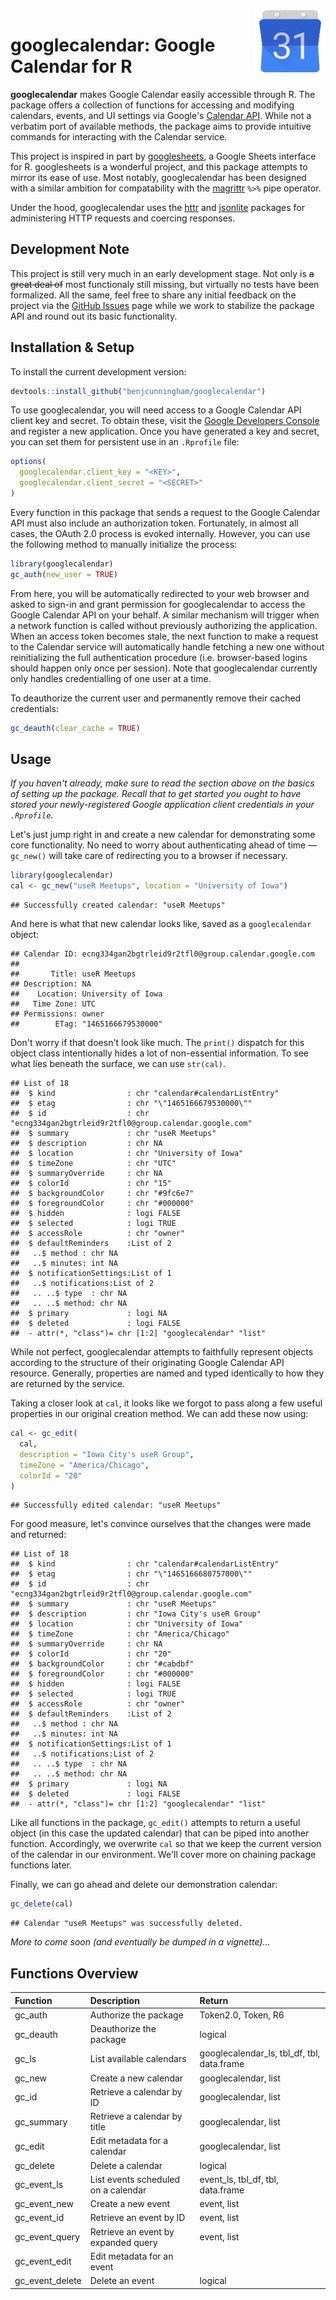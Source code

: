 
<!-- README.md is generated from README.Rmd. Please edit that file. -->
<img src="icon.png" align="right"/>

googlecalendar: Google Calendar for R
=====================================

**googlecalendar** makes Google Calendar easily accessible through R. The package offers a collection of functions for accessing and modifying calendars, events, and UI settings via Google's [Calendar API](https://developers.google.com/google-apps/calendar/). While not a verbatim port of available methods, the package aims to provide intuitive commands for interacting with the Calendar service.

This project is inspired in part by [googlesheets](https://github.com/jennybc/googlesheets), a Google Sheets interface for R. googlesheets is a wonderful project, and this package attempts to mirror its ease of use. Most notably, googlecalendar has been designed with a similar ambition for compatability with the [magrittr](https://github.com/smbache/magrittr) `%>%` pipe operator.

Under the hood, googlecalendar uses the [httr](https://github.com/hadley/httr) and [jsonlite](https://github.com/jeroenooms/jsonlite) packages for administering HTTP requests and coercing responses.

Development Note
----------------

This project is still very much in an early development stage. Not only is ~~a great deal of~~ most functionaly still missing, but virtually no tests have been formalized. All the same, feel free to share any initial feedback on the project via the [GitHub Issues](https://github.com/benjcunningham/googlecalendar/issues) page while we work to stabilize the package API and round out its basic functionality.

Installation & Setup
--------------------

To install the current development version:

``` r
devtools::install_github("benjcunningham/googlecalendar")
```

To use googlecalendar, you will need access to a Google Calendar API client key and secret. To obtain these, visit the [Google Developers Console](https://console.developers.google.com/) and register a new application. Once you have generated a key and secret, you can set them for persistent use in an `.Rprofile` file:

``` r
options(
  googlecalendar.client_key = "<KEY>",
  googlecalendar.client_secret = "<SECRET>"
)
```

Every function in this package that sends a request to the Google Calendar API must also include an authorization token. Fortunately, in almost all cases, the OAuth 2.0 process is evoked internally. However, you can use the following method to manually initialize the process:

``` r
library(googlecalendar)
gc_auth(new_user = TRUE)
```

From here, you will be automatically redirected to your web browser and asked to sign-in and grant permission for googlecalendar to access the Google Calendar API on your behalf. A similar mechanism will trigger when a network function is called without previously authorizing the application. When an access token becomes stale, the next function to make a request to the Calendar service will automatically handle fetching a new one without reinitializing the full authentication procedure (i.e. browser-based logins should happen only once per session). Note that googlecalendar currently only handles credentialling of one user at a time.

To deauthorize the current user and permanently remove their cached credentials:

``` r
gc_deauth(clear_cache = TRUE)
```

Usage
-----

*If you haven't already, make sure to read the section above on the basics of setting up the package. Recall that to get started you ought to have stored your newly-registered Google application client credentials in your `.Rprofile`.*

Let's just jump right in and create a new calendar for demonstrating some core functionality. No need to worry about authenticating ahead of time — `gc_new()` will take care of redirecting you to a browser if necessary.

``` r
library(googlecalendar)
cal <- gc_new("useR Meetups", location = "University of Iowa")
```

    ## Successfully created calendar: "useR Meetups"

And here is what that new calendar looks like, saved as a `googlecalendar` object:

    ## Calendar ID: ecng334gan2bgtrleid9r2tfl0@group.calendar.google.com
    ## 
    ##       Title: useR Meetups
    ## Description: NA
    ##    Location: University of Iowa
    ##   Time Zone: UTC
    ## Permissions: owner
    ##        ETag: "1465166679530000"

Don't worry if that doesn't look like much. The `print()` dispatch for this object class intentionally hides a lot of non-essential information. To see what lies beneath the surface, we can use `str(cal)`.

    ## List of 18
    ##  $ kind                : chr "calendar#calendarListEntry"
    ##  $ etag                : chr "\"1465166679530000\""
    ##  $ id                  : chr "ecng334gan2bgtrleid9r2tfl0@group.calendar.google.com"
    ##  $ summary             : chr "useR Meetups"
    ##  $ description         : chr NA
    ##  $ location            : chr "University of Iowa"
    ##  $ timeZone            : chr "UTC"
    ##  $ summaryOverride     : chr NA
    ##  $ colorId             : chr "15"
    ##  $ backgroundColor     : chr "#9fc6e7"
    ##  $ foregroundColor     : chr "#000000"
    ##  $ hidden              : logi FALSE
    ##  $ selected            : logi TRUE
    ##  $ accessRole          : chr "owner"
    ##  $ defaultReminders    :List of 2
    ##   ..$ method : chr NA
    ##   ..$ minutes: int NA
    ##  $ notificationSettings:List of 1
    ##   ..$ notifications:List of 2
    ##   .. ..$ type  : chr NA
    ##   .. ..$ method: chr NA
    ##  $ primary             : logi NA
    ##  $ deleted             : logi FALSE
    ##  - attr(*, "class")= chr [1:2] "googlecalendar" "list"

While not perfect, googlecalendar attempts to faithfully represent objects according to the structure of their originating Google Calendar API resource. Generally, properties are named and typed identically to how they are returned by the service.

Taking a closer look at `cal`, it looks like we forgot to pass along a few useful properties in our original creation method. We can add these now using:

``` r
cal <- gc_edit(
  cal,
  description = "Iowa City's useR Group",
  timeZone = "America/Chicago",
  colorId = "20"
)
```

    ## Successfully edited calendar: "useR Meetups"

For good measure, let's convince ourselves that the changes were made and returned:

    ## List of 18
    ##  $ kind                : chr "calendar#calendarListEntry"
    ##  $ etag                : chr "\"1465166680757000\""
    ##  $ id                  : chr "ecng334gan2bgtrleid9r2tfl0@group.calendar.google.com"
    ##  $ summary             : chr "useR Meetups"
    ##  $ description         : chr "Iowa City's useR Group"
    ##  $ location            : chr "University of Iowa"
    ##  $ timeZone            : chr "America/Chicago"
    ##  $ summaryOverride     : chr NA
    ##  $ colorId             : chr "20"
    ##  $ backgroundColor     : chr "#cabdbf"
    ##  $ foregroundColor     : chr "#000000"
    ##  $ hidden              : logi FALSE
    ##  $ selected            : logi TRUE
    ##  $ accessRole          : chr "owner"
    ##  $ defaultReminders    :List of 2
    ##   ..$ method : chr NA
    ##   ..$ minutes: int NA
    ##  $ notificationSettings:List of 1
    ##   ..$ notifications:List of 2
    ##   .. ..$ type  : chr NA
    ##   .. ..$ method: chr NA
    ##  $ primary             : logi NA
    ##  $ deleted             : logi FALSE
    ##  - attr(*, "class")= chr [1:2] "googlecalendar" "list"

Like all functions in the package, `gc_edit()` attempts to return a useful object (in this case the updated calendar) that can be piped into another function. Accordingly, we overwrite `cal` so that we keep the current version of the calendar in our environment. We'll cover more on chaining package functions later.

Finally, we can go ahead and delete our demonstration calendar:

``` r
gc_delete(cal)
```

    ## Calendar "useR Meetups" was successfully deleted.

*More to come soon (and eventually be dumped in a vignette)...*

Functions Overview
------------------

| Function          | Description                         | Return                                       |
|:------------------|:------------------------------------|:---------------------------------------------|
| gc\_auth          | Authorize the package               | Token2.0, Token, R6                          |
| gc\_deauth        | Deauthorize the package             | logical                                      |
| gc\_ls            | List available calendars            | googlecalendar\_ls, tbl\_df, tbl, data.frame |
| gc\_new           | Create a new calendar               | googlecalendar, list                         |
| gc\_id            | Retrieve a calendar by ID           | googlecalendar, list                         |
| gc\_summary       | Retrieve a calendar by title        | googlecalendar, list                         |
| gc\_edit          | Edit metadata for a calendar        | googlecalendar, list                         |
| gc\_delete        | Delete a calendar                   | logical                                      |
| gc\_event\_ls     | List events scheduled on a calendar | event\_ls, tbl\_df, tbl, data.frame          |
| gc\_event\_new    | Create a new event                  | event, list                                  |
| gc\_event\_id     | Retrieve an event by ID             | event, list                                  |
| gc\_event\_query  | Retrieve an event by expanded query | event, list                                  |
| gc\_event\_edit   | Edit metadata for an event          |                                              |
| gc\_event\_delete | Delete an event                     | logical                                      |
